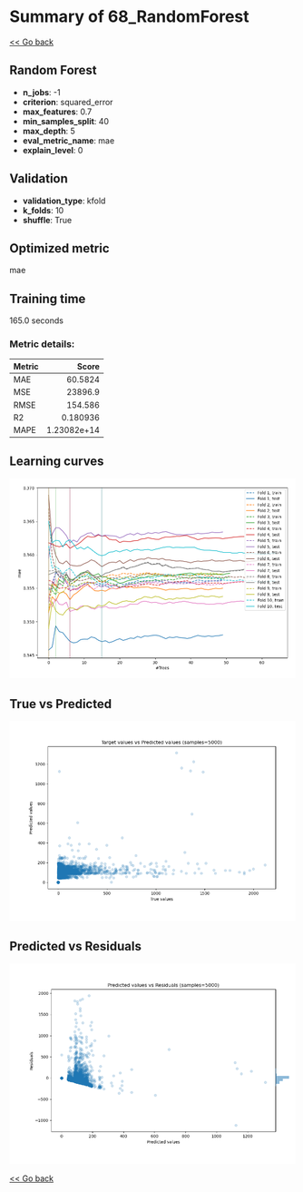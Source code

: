 # Summary of 68_RandomForest

[<< Go back](../README.md)


## Random Forest
- **n_jobs**: -1
- **criterion**: squared_error
- **max_features**: 0.7
- **min_samples_split**: 40
- **max_depth**: 5
- **eval_metric_name**: mae
- **explain_level**: 0

## Validation
 - **validation_type**: kfold
 - **k_folds**: 10
 - **shuffle**: True

## Optimized metric
mae

## Training time

165.0 seconds

### Metric details:
| Metric   |           Score |
|:---------|----------------:|
| MAE      |    60.5824      |
| MSE      | 23896.9         |
| RMSE     |   154.586       |
| R2       |     0.180936    |
| MAPE     |     1.23082e+14 |



## Learning curves
![Learning curves](learning_curves.png)
## True vs Predicted

![True vs Predicted](true_vs_predicted.png)


## Predicted vs Residuals

![Predicted vs Residuals](predicted_vs_residuals.png)



[<< Go back](../README.md)
